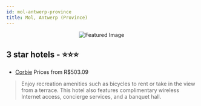 ```yaml
---
id: mol-antwerp-province
title: Mol, Antwerp (Province)
---
```


<center><img src="https://i.travelapi.com/hotels/4000000/3750000/3748500/3748466/2dbf58c1_z.jpg" alt="Featured Image" /></center>


##  3 star hotels - ⭐️⭐️⭐️

-    [Corbie](https://us.hurb.com/hotels/mol/corbie-JNP-JP117892?cmp=18055) Prices from R$503.09
   > Enjoy recreation amenities such as bicycles to rent or take in the view from a terrace. This hotel also features complimentary wireless Internet access, concierge services, and a banquet hall.
